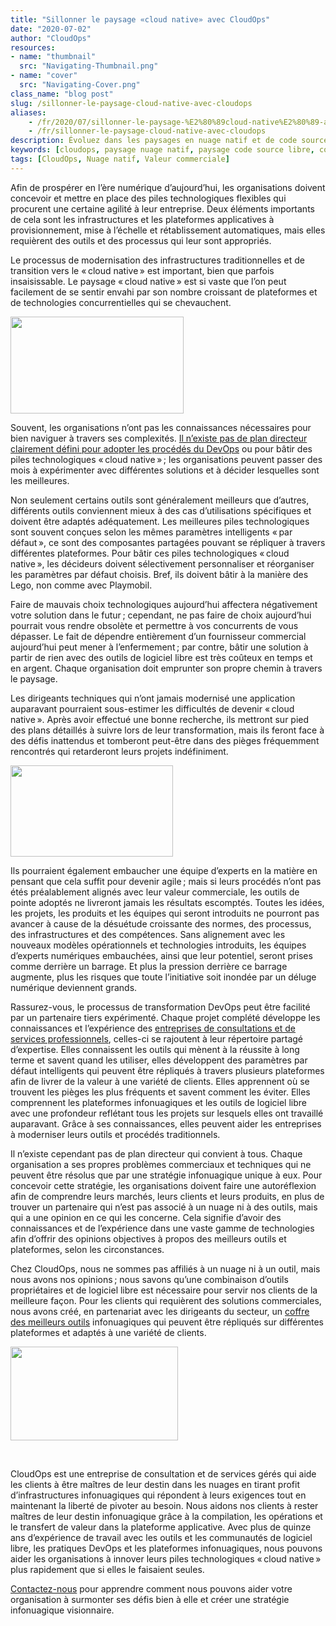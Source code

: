 ```yaml
---
title: "Sillonner le paysage «cloud native» avec CloudOps"
date: "2020-07-02"
author: "CloudOps"
resources:
- name: "thumbnail"
  src: "Navigating-Thumbnail.png"
- name: "cover"
  src: "Navigating-Cover.png"
class_name: "blog post"
slug: /sillonner-le-paysage-cloud-native-avec-cloudops
aliases:
    - /fr/2020/07/sillonner-le-paysage-%E2%80%89cloud-native%E2%80%89-avec-cloudops/
    - /fr/sillonner-le-paysage-cloud-native-avec-cloudops
description: Évoluez dans les paysages en nuage natif et de code source libre et soyez maître de votre destin dans le nuage avec CloudOps.
keywords: [cloudops, paysage nuage natif, paysage code source libre, code source libre, paysage infonuagique, univers infonuagique]
tags: [CloudOps, Nuage natif, Valeur commerciale]
---
```


<p>Afin de prospérer en l’ère numérique d’aujourd’hui, les organisations doivent concevoir et mettre en place des piles technologiques flexibles qui procurent une certaine agilité à leur entreprise. Deux éléments importants de cela sont les infrastructures et les plateformes applicatives à provisionnement, mise à l’échelle et rétablissement automatiques, mais elles requièrent des outils et des processus qui leur sont appropriés.</p>

<p>Le processus de modernisation des infrastructures traditionnelles et de transition vers le «&thinsp;cloud native&thinsp;» est important, bien que parfois insaisissable. Le paysage «&thinsp;cloud native&thinsp;» est si vaste que l’on peut facilement de se sentir envahi par son nombre croissant de plateformes et de technologies concurrentielles qui se chevauchent.&nbsp;</p>

<img src="/images/blog/post/Hellscape2.jpg" alt="" alt="" width="277" height="155">
<p>Souvent, les organisations n’ont pas les connaissances nécessaires pour bien naviguer à travers ses complexités. <a href="https://info.cloudops.com/accelerer_la_transformation_devops" target="_blank" rel="noreferrer noopener" aria-label=" (opens in a new tab)">Il n’existe pas de plan directeur clairement défini pour adopter les procédés du DevOps</a> ou pour bâtir des piles technologiques «&thinsp;cloud native&thinsp;»&thinsp;; les organisations peuvent passer des mois à expérimenter avec différentes solutions et à décider lesquelles sont les meilleures.</p>

<p>Non seulement certains outils sont généralement meilleurs que d’autres, différents outils conviennent mieux à des cas d’utilisations spécifiques et doivent être adaptés adéquatement. Les meilleures piles technologiques sont souvent conçues selon les mêmes paramètres intelligents «&thinsp;par défaut&thinsp;», ce sont des composantes partagées pouvant se répliquer à travers différentes plateformes. Pour bâtir ces piles technologiques «&thinsp;cloud native&thinsp;», les décideurs doivent sélectivement personnaliser et réorganiser les paramètres par défaut choisis. Bref, ils doivent bâtir à la manière des Lego, non comme avec Playmobil.&nbsp;</p><p>Faire de mauvais choix technologiques aujourd’hui affectera négativement votre solution dans le futur&thinsp;; cependant, ne pas faire de choix aujourd’hui pourrait vous rendre obsolète et permettre à vos concurrents de vous dépasser. Le fait de dépendre entièrement d’un fournisseur commercial aujourd’hui peut mener à l’enfermement&thinsp;; par contre, bâtir une solution à partir de rien avec des outils de logiciel libre est très coûteux en temps et en argent. Chaque organisation doit emprunter son propre chemin à travers le paysage.</p>

<p>Les dirigeants techniques qui n’ont jamais modernisé une application auparavant pourraient sous-estimer les difficultés de devenir «&thinsp;cloud native&thinsp;». Après avoir effectué une bonne recherche, ils mettront sur pied des plans détaillés à suivre lors de leur transformation, mais ils feront face à des défis inattendus et tomberont peut-être dans des pièges fréquemment rencontrés qui retarderont leurs projets indéfiniment.</p>

<img src="/images/blog/post/walluni.png" alt="" width="260" height="146">
<p>Ils pourraient également embaucher une équipe d’experts en la matière en pensant que cela suffit pour devenir agile&thinsp;; mais si leurs procédés n’ont pas étés préalablement alignés avec leur valeur commerciale, les outils de pointe adoptés ne livreront jamais les résultats escomptés. Toutes les idées, les projets, les produits et les équipes qui seront introduits ne pourront pas avancer à cause de la désuétude croissante des normes, des processus, des infrastructures et des compétences. Sans alignement avec les nouveaux modèles opérationnels et technologies introduits, les équipes d’experts numériques embauchées, ainsi que leur potentiel, seront prises comme derrière un barrage. Et plus la pression derrière ce barrage augmente, plus les risques que toute l’initiative soit inondée par un déluge numérique deviennent grands.</p>

<p>Rassurez-vous, le processus de transformation DevOps peut être facilité par un partenaire tiers expérimenté. Chaque projet complété développe les connaissances et l’expérience des <a href="https://www.cloudops.com/fr/2020/02/projets-devops-et-infonuagiques-augmentation-du-personnel-ou-services-bases-sur-des-projets%e2%80%89/" target="_blank" rel="noreferrer noopener" aria-label=" (opens in a new tab)">entreprises de consultations et de services professionnels</a>, celles-ci se rajoutent à leur répertoire partagé d’expertise. Elles connaissent les outils qui mènent à la réussite à long terme et savent quand les utiliser, elles développent des paramètres par défaut intelligents qui peuvent être répliqués à travers plusieurs plateformes afin de livrer de la valeur à une variété de clients. Elles apprennent où se trouvent les pièges les plus fréquents et savent comment les éviter. Elles comprennent les plateformes infonuagiques et les outils de logiciel libre avec une profondeur reflétant tous les projets sur lesquels elles ont travaillé auparavant. Grâce à ses connaissances, elles peuvent aider les entreprises à moderniser leurs outils et procédés traditionnels.</p>

<p>Il n’existe cependant pas de plan directeur qui convient à tous. Chaque organisation a ses propres problèmes commerciaux et techniques qui ne peuvent être résolus que par une stratégie infonuagique unique à eux. Pour concevoir cette stratégie, les organisations doivent faire une autoréflexion afin de comprendre leurs marchés, leurs clients et leurs produits, en plus de trouver un partenaire qui n’est pas associé à un nuage ni à des outils, mais qui a une opinion en ce qui les concerne. Cela signifie d’avoir des connaissances et de l’expérience dans une vaste gamme de technologies afin d’offrir des opinions objectives à propos des meilleurs outils et plateformes, selon les circonstances.</p>

<p>Chez CloudOps, nous ne sommes pas affiliés à un nuage ni à un outil, mais nous avons nos opinions&thinsp;; nous savons qu’une combinaison d’outils propriétaires et de logiciel libre est nécessaire pour servir nos clients de la meilleure façon. Pour les clients qui requièrent des solutions commerciales, nous avons créé, en partenariat avec les dirigeants du secteur, un <a href="https://www.cloudops.com/fr/2019/10/notre-coffre-a-outils-des-meilleurs-outils-infonuagiques-de-chaque-categorie/" target="_blank" rel="noreferrer noopener" aria-label=" (opens in a new tab)">coffre des meilleurs outils</a> infonuagiques qui peuvent être répliqués sur différentes plateformes et adaptés à une variété de clients.</p>

<img src="/images/blog/post/rainbowunicorns.png" alt="" width="268" height="150">
<p>&nbsp;</p>
<p>CloudOps est une entreprise de consultation et de services gérés qui aide les clients à être maîtres de leur destin dans les nuages en tirant profit d’infrastructures infonuagiques qui répondent à leurs exigences tout en maintenant la liberté de pivoter au besoin. Nous aidons nos clients à rester maîtres de leur destin infonuagique grâce à la compilation, les opérations et le transfert de valeur dans la plateforme applicative. Avec plus de quinze ans d’expérience de travail avec les outils et les communautés de logiciel libre, les pratiques DevOps et les plateformes infonuagiques, nous pouvons aider les organisations à innover leurs piles technologiques «&thinsp;cloud native&thinsp;» plus rapidement que si elles le faisaient seules.&nbsp;</p>

<p><a href="https://info.cloudops.com/evaluation-devops" target="_blank" rel="noreferrer noopener" aria-label="Contactez-nous (opens in a new tab)">Contactez-nous</a> pour apprendre comment nous pouvons aider votre organisation à surmonter ses défis bien à elle et créer une stratégie infonuagique visionnaire.</p>
